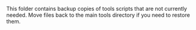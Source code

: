 This folder contains backup copies of tools scripts that are not currently needed. Move files back to the main tools directory if you need to restore them.
